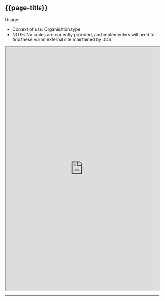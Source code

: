 ## {{page-title}}

Usage:
- Context of use:  Organisation.type
- NOTE: No codes are currently provided, and implementers will need to find these via an external site maintained by ODS.

<iframe src="https://simplifier.net/guide/nhs-england-implementation-guide-stu1/Home/Terminology/All-CodeSystems/CodeSystem-England-ODSRecordClass" height="800px" width="100%"></iframe>

---